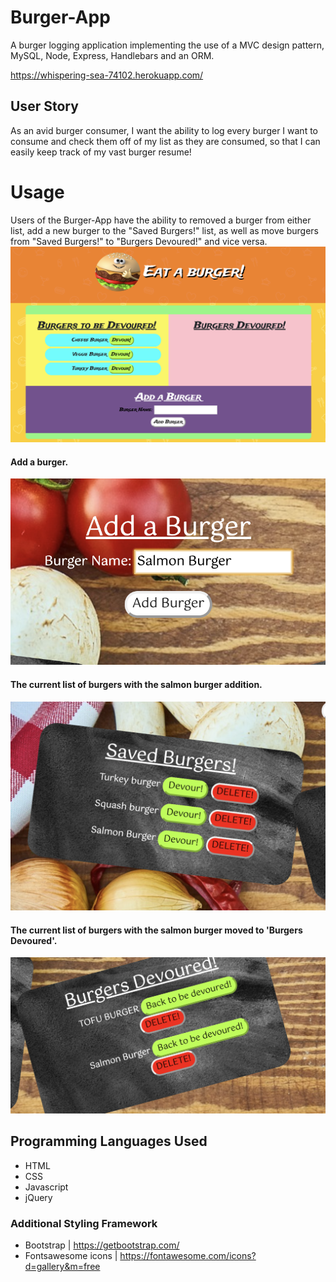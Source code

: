 # Burger-App
A burger logging application implementing the use of a MVC design pattern, MySQL, Node, Express, Handlebars and an ORM.

https://whispering-sea-74102.herokuapp.com/

## User Story
As an avid burger consumer, I want the ability to log every burger I want to consume and check them off of my list as they are consumed, so that I can easily keep track of my vast burger resume!


# Usage
Users of the Burger-App have the ability to removed a burger from either list, add a new burger to the "Saved Burgers!" list, as well as move burgers from "Saved Burgers!" to "Burgers Devoured!" and vice versa.
![Main View](README_imgs/main.png)

#### Add a burger.
![Add View](README_imgs/addBurger.png)
#### The current list of burgers with the salmon burger addition.
![Devour](README_imgs/savedBurger.png)
#### The current list of burgers with the salmon burger moved to  'Burgers Devoured'.
![Devoured](README_imgs/devoured.png)


## Programming Languages Used
* HTML
* CSS
* Javascript
* jQuery

### Additional Styling Framework 
* Bootstrap | https://getbootstrap.com/
* Fontsawesome icons | https://fontawesome.com/icons?d=gallery&m=free